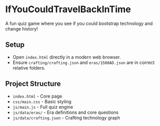 # IfYouCouldTravelBackInTime

A fun quiz game where you see if you could bootstrap technology and change history!

## Setup
- Open `index.html` directly in a modern web browser.
- Ensure `crafting/crafting.json` and `eras/1500AD.json` are in correct relative folders.

## Project Structure
- `index.html` - Core page
- `css/main.css` - Basic styling
- `js/main.js` - Full quiz engine
- `js/data/eras/` - Era definitions and core questions
- `js/data/crafting.json` - Crafting technology graph

